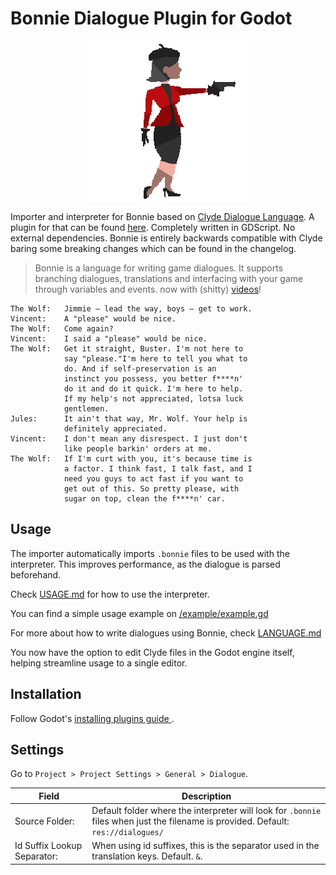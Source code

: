 # Bonnie Dialogue Plugin for Godot

<p align="center"><img src="icon.png" alt=/></p>

Importer and interpreter for Bonnie based on [Clyde Dialogue Language](https://github.com/viniciusgerevini/clyde). A plugin for that can be found [here](https://github.com/viniciusgerevini/godot-clyde-dialogue). Completely written in GDScript. No external dependencies. Bonnie is entirely backwards compatible with Clyde baring some breaking changes which can be found in the changelog. 

> Bonnie is a language for writing game dialogues. It supports branching dialogues, translations and interfacing with your game through variables and events. now with (shitty) [videos](https://www.youtube.com/playlist?list=PL5jCxg8GFqU4noTnHmy_O1lISN8bFMK8Z)!

```
The Wolf:   Jimmie – lead the way, boys – get to work.
Vincent:    A "please" would be nice.
The Wolf:   Come again?
Vincent:    I said a "please" would be nice.
The Wolf:   Get it straight, Buster. I'm not here to
            say "please."I'm here to tell you what to
            do. And if self-preservation is an
            instinct you possess, you better f****n'
            do it and do it quick. I'm here to help.
            If my help's not appreciated, lotsa luck
            gentlemen.
Jules:      It ain't that way, Mr. Wolf. Your help is
            definitely appreciated.
Vincent:    I don't mean any disrespect. I just don't
            like people barkin' orders at me.
The Wolf:   If I'm curt with you, it's because time is
            a factor. I think fast, I talk fast, and I
            need you guys to act fast if you want to
            get out of this. So pretty please, with
            sugar on top, clean the f****n' car.
```

## Usage

The importer automatically imports `.bonnie` files to be used with the interpreter. This improves performance, as the dialogue is parsed beforehand.

Check [USAGE.md](./USAGE.md) for how to use the interpreter.

You can find a simple usage example on [/example/example.gd](./example/example.gd)

For more about how to write dialogues using Bonnie, check [LANGUAGE.md](https://github.com/PaganSeaWitch/Super-Clyde-Godot-Plugin/blob/master/LANGUAGE.md)

You now have the option to edit Clyde files in the Godot engine itself, helping streamline usage to a single editor. 

## Installation

Follow Godot's [installing plugins guide ]( https://docs.godotengine.org/en/stable/tutorials/plugins/editor/installing_plugins.html).


## Settings

Go to `Project > Project Settings > General > Dialogue`.

| Field                   | Description |
| ----------------------- | ----------- |
| Source Folder: | Default folder where the interpreter will look for `.bonnie` files when just the filename is provided. Default: `res://dialogues/` |
| Id Suffix Lookup Separator: | When using id suffixes, this is the separator used in the translation keys. Default. `&`.|
